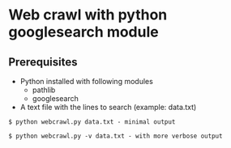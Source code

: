 # Web crawl with python googlesearch module

## Prerequisites

- Python installed with following modules
	- pathlib
	- googlesearch
- A text file with the lines to search (example: data.txt) 
```
$ python webcrawl.py data.txt - minimal output

$ python webcrawl.py -v data.txt - with more verbose output

